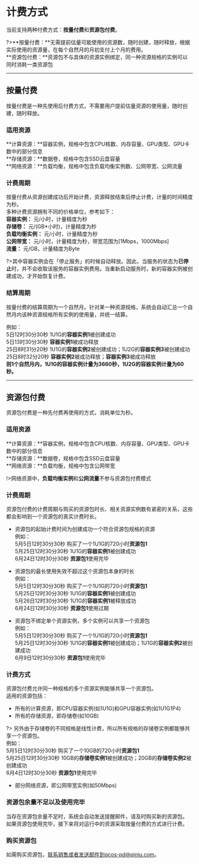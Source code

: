 # 计费方式
当前支持两种付费方式：**按量付费**和**资源包付费**。

?>**按量付费：**无需提前估量可能使用的资源数，随时创建，随时释放，根据实际使用的资源量，在每个自然月的月初支付上个月的费用。<br>
  **资源包付费：**资源包不与具体的资源实例绑定，同一种资源规格的实例可以同时消耗一类资源包
****
  
## 按量付费
按量付费是一种先使用后付费方式，不需要用户提前估量资源的使用量，随时创建，随时释放。

### 适用资源
**计算资源：**容器实例，规格中包含CPU核数、内存容量、GPU类型、GPU卡数中的部分信息<br>
**存储资源：**数据卷，规格中包含SSD云盘容量<br>
**网络资源：**负载均衡，规格中包含负载均衡实例数、公网带宽、公网流量<br>

### 计费周期
按量付费从资源创建成功后开始计费，资源释放结束后停止计费，计量的时间精度为秒。<br>
多种计费资源拥有不同的价格单位，参考如下：<br>
**容器实例：** 元/小时，计量精度为秒<br>
**存储卷：** 元/(GB\*小时)，计量精度为秒<br>
**负载均衡实例：** 元/小时，计量精度为秒<br>
**公网带宽：** 元/小时，计量精度为秒，带宽范围为[1Mbps，1000Mbps]<br>
**流量：** 元/GB，计量精度为Byte<br>

?>其中容器实例会在「停止服务」的时候自动释放。因此，当服务的状态为**已停止**时，并不会收取该服务的容器实例费用。当重新启动服务时，新的容器实例被创建成功，才开始恢复计费。

### 结算周期
按量付费的结算周期为一个自然月。针对某一种资源规格，系统会自动汇总一个自然月内该种资源规格所有实例的使用量，并统一结算。<br>

例如：<br>
5日12时30分30秒 1U1G的**容器实例1**被创建成功<br>
5日13时30分30秒 **容器实例1**被成功释放<br>
25日8时31分20秒 1U1G的**容器实例2**被创建成功；1U2G的**容器实例3**被创建成功<br>
25日8时32分20秒 **容器实例2**被成功释放；**容器实例3**被成功释放<br>
**则1个自然月内，1U1G的容器实例计量为3660秒，1U2G的容器实例计量为60秒。**
***

## 资源包付费
资源包付费是一种先付费再使用的方式，消耗单位为秒。

### 适用资源
**计算资源：**容器实例，规格中包含CPU核数、内存容量、GPU类型、GPU卡数中的部分信息<br>
**存储资源：**数据卷，规格中包含SSD云盘容量<br>
**网络资源：**负载均衡，规格中包含公网带宽<br>

!>网络资源中，**负载均衡实例**和**公网流量**不参与资源包付费模式

### 计费周期
资源包付费的计费周期与购买的资源包时长、相关资源实例数有紧密的关系，这些都会影响到一个资源包的真实计费时长。<br>

- 资源包的起始计费时间为创建成功一个符合资源包规格的资源<br>
例如：<br>
5月5日12时30分30秒 购买了一个1U1G的720小时**资源包1**<br>
5月25日12时30分30秒 1U1G的**容器实例1**被创建成功<br>
6月24日12时30分30秒 **资源包1**使用完毕<br>

- 资源包的最长使用失效不超过这个资源包本身的时长<br>
例如：<br>
5月5日12时30分30秒 购买了一个1U1G的720小时**资源包1**<br>
5月25日12时30分30秒 1U1G的**容器实例1**被创建成功<br>
5月26日12时30分30秒 1U1G的**容器实例1**被释放成功<br>
6月24日12时30分30秒 **资源包1**使用过期<br>

- 资源包不绑定单个资源实例，多个实例可以共享一个资源包<br>
例如：<br>
5月5日12时30分30秒 购买了一个1U1G的720小时**资源包1**<br>
5月25日12时30分30秒 1U1G的**容器实例1**被创建成功；1U1G的**容器实例2**被创建成功<br>
6月9日12时30分30秒 **资源包1**使用完毕<br>

### 计费方式
资源包付费允许同一种规格的多个资源实例能够共享一个资源包。<br>
适用的资源包括：<br>
- 所有的计算资源，即CPU容器实例(如1U1G)和GPU容器实例(如1U1G1P4)
- 所有的存储资源，即存储卷(如10GB)<br>

?> 另外由于存储卷的不同规格是线性计费，所以所有规格的存储卷实例都能够共享一个资源包。<br>
例如：<br>
5月5日12时30分30秒 购买了一个10GB的720小时**资源包1**<br>
5月25日12时30分30秒 10GB的**存储卷实例1**被创建成功；20GB的**存储卷实例2**被创建成功<br>
6月4日12时30分30秒 **资源包1**使用完毕<br>

- 部分网络资源，即公网带宽实例(如50Mbps)

### 资源包余量不足以及使用完毕
当存在资源包余量不足时，系统会自动发送提醒邮件，请及时购买新的资源包。<br>
如果资源包使用完毕，接下来将对运行中的资源采取按量付费的方式进行计费。<br>

### 购买资源包
如需购买资源包，联系销售或者发送邮件到qcos-pd@qiniu.com。



